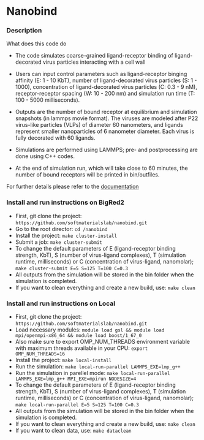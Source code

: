 # Nanobind

### Description

What does this code do
* The code simulates coarse-grained ligand-receptor binding of ligand-decorated virus particles interacting with a cell wall

* Users can input control parameters such as ligand-receptor binging affinity (E: 1 - 10 KbT), number of ligand-decorated virus particles (S: 1 - 1000), concentration of ligand-decorated virus particles (C: 0.3 - 9 nM), receptor-receptor spacing (W: 10 - 200 nm) and simulation run time (T: 100 - 5000 milliseconds).

* Outputs are the number of bound receptor at equilibrium and simulation snapshots (in lammps movie format). The viruses are modeled after P22 virus-like particles (VLPs) of diameter 60 nanometers, and ligands represent smaller nanoparticles of 6 nanometer diameter. Each virus is fully decorated with 60 ligands.

* Simulations are performed using LAMMPS; pre- and postprocessing are done using C++ codes. 

* At the end of simulation run, which will take close to 60 minutes, the number of bound receptors will be printed in bin/outfiles. 

For further details please refer to the [documentation](https://softmaterialslab.github.io/nanobind/) 

### Install and run instructions on BigRed2

* First, git clone the project: ```https://github.com/softmaterialslab/nanobind.git```
* Go to the root director: ```cd /nanobind```
* Install the project: ```make cluster-install```
* Submit a job: ```make cluster-submit```
* To change the default parameters of E (ligand-receptor binding strength, KbT), S (number of virus-ligand complexes), T (simulation runtime, milliseconds) or C (concentration of virus-ligand, nanomolar); ```make cluster-submit E=5 S=125 T=100 C=0.3```
* All outputs from the simulation will be stored in the bin folder when the simulation is completed.
* If you want to clean everything and create a new build, use: ```make clean```

### Install and run instructions on Local

* First, git clone the project: ```https://github.com/softmaterialslab/nanobind.git```
* Load necessary modules: ```module load gsl && module load mpi/openmpi-x86_64 && module load boost/1_67_0```
* Also make sure to export OMP_NUM_THREADS environment variable with maximum threads available in your CPU: ```export OMP_NUM_THREADS=16```
* Install the project: ```make local-install```
* Run the simulation: ```make local-run-parallel LAMMPS_EXE=lmp_g++```
* Run the simulation in parellel mode: ```make local-run-parallel LAMMPS_EXE=lmp_g++ MPI_EXE=mpirun NODESIZE=4```
* To change the default parameters of E (ligand-receptor binding strength, KbT), S (number of virus-ligand complexes), T (simulation runtime, milliseconds) or C (concentration of virus-ligand, nanomolar); ```make local-run-parallel E=5 S=125 T=100 C=0.3```
* All outputs from the simulation will be stored in the bin folder when the simulation is completed.
* If you want to clean everything and create a new build, use: ```make clean```
* If you want to clean data, use: ```make dataclean```
